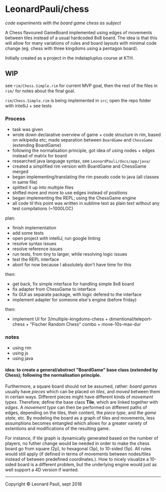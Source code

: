 # LeonardPauli/chess
*code experiments with the board game chess as subject*

A Chess flavoured GameBoard implemented using edges of movements between tiles instead of a usual hardcoded 8x8 board. The idea is that this will allow for many variations of rules and board layouts with minimal code change (eg. chess with three kingdoms using a pentagon board).

Initially created as a project in the indatapluplus course at KTH.


## WIP

see `rim/Chess.Simple.rim` for current MVP goal, then the rest of the files in `rim/` for notes about the final goal.

`rim/Chess.Simple.rim` is being implemented in `src`; open the repo folder with intelliJ + see tests


### Process

- task was given
- wrote down declarative overview of game + code structure in rim, based on wikipedia etc; made separation between `BoardGame` and `ChessGame` (extending BoardGame)
- following the normalisation principle, got idea of using nodes + edges instead of matrix for board
- researched java language syntax, see `LeonardPauli/docs/app/java/`
- created a simplified rim version with BoardGame and ChessGame merged
- began implementing/translating the rim pseudo code to java (all classes in same file)
- splitted it up into multiple files
- shifted more and more to use edges instead of positions
- began implementing the REPL; using the ChessGame engine
- all code til this point was written in sublime text as plain text without any test compilations (~1000LOC)

plan:
- finish implementation
- add some tests
- open project with intelliJ, run google linting
- resolve syntax issues
- resolve reference issues
- run tests, from tiny to larger, while resolving logic issues
- test the REPL interface
- abort for now because I absolutely don't have time for this

then:
- get back, fix simple interface for handling simple 8x8 board
- fix adapter from ChessGame to interface
- fix GUI as separate package, with logic defered to the interface
- implement adapter for someone else's engine (before friday)

then:
- implement UI for 3/multiple-kingdoms-chess + dimentional/teleport-chess + "Fischer Random Chess" combo + move-10s-max-dur


### notes

- using rim
- using js
- using java


#### idea: to create a general/abstract "BoardGame" base class (extended by Chess); following the normalisation principle.

Furthermore, a square board should not be assumed, rather: *board games* usually have *pieces* which can be placed on *tiles*, and *moved* between them in certain ways. Different pieces might have different kinds of *movement types*. Therefore; define the base class __Tile__, which are linked together with *edges*. A *movement type* can then be performed on different paths of edges, depending on the tiles, their content, the *piece type*, and the *game state*, etc. By modeling the board as a graph of tiles and movements, less assumptions becomes entangled which allows for a greater variety of extentions and modifications of the resulting game.

For instance, if tile graph is dynamically generated based on the number of players, no futher change would be needed in order to make the chess board go from square (2p), to hexagonal (3p), to 10-sided (5p). All rules would still apply (if defined in terms of movements between nodes/tiles instead of between predefined coordinates.). How to nicely visualize a 10-sided board is a different problem, but the underlying engine would just as well support a 4D version if wanted.


---

Copyright © Leonard Pauli, sept 2018
